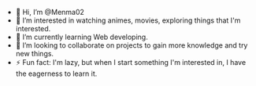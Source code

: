 - 👋 Hi, I’m @Menma02
- 👀 I’m interested in watching animes, movies, exploring things that I'm interested.
- 🌱 I’m currently learning Web developing.
- 💞️ I’m looking to collaborate on projects to gain more knowledge and try new things.
- ⚡ Fun fact: I'm lazy, but when I start something I'm interested in, I have the eagerness to learn it.

<!---
Menma02/Menma02 is a ✨ special ✨ repository because its `README.md` (this file) appears on your GitHub profile.
You can click the Preview link to take a look at your changes.
--->
